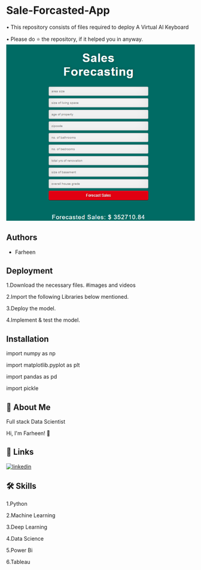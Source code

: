 
# Sale-Forcasted-App

• This repository consists of files required to deploy A Virtual AI Keyboard

• Please do ⭐ the repository, if it helped you in anyway.
![Logo](https://github.com/Farheen-Arsalan/Sale-Forcast-App/blob/main/sale-forecasted-App.png?raw=true)


## Authors

- Farheen


## Deployment

1.Download the necessary files. #images and videos

2.Import the following Libraries below mentioned.

3.Deploy the model.

4.Implement & test the model.


## Installation


import numpy as np

import matplotlib.pyplot as plt

import pandas as pd

import pickle




## 🚀 About Me
Full stack Data Scientist

Hi, I'm Farheen! 👋


## 🔗 Links
[![linkedin](https://img.shields.io/badge/linkedin-0A66C2?style=for-the-badge&logo=linkedin&logoColor=white)](https://www.linkedin.com/in/farheen-shaukat-83a7b9b6)


## 🛠 Skills
1.Python

2.Machine Learning

3.Deep Learning

4.Data Science

5.Power Bi

6.Tableau

